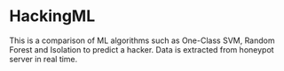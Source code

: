 # HackingML
This is a comparison of ML algorithms such as One-Class SVM, Random Forest and Isolation to predict a hacker. Data is extracted from honeypot server in real time.
